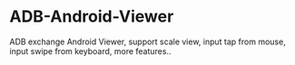 # ADB-Android-Viewer
ADB exchange Android Viewer, support scale view, input tap from mouse, input swipe from keyboard, more features..
